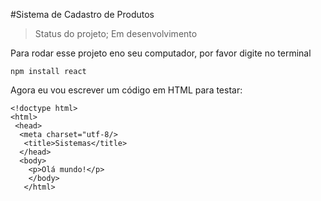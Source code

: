 #Sistema de Cadastro de Produtos

> Status do projeto; Em desenvolvimento 

Para rodar esse projeto eno seu computador, por favor digite no terminal

```
npm install react
```

Agora eu vou escrever um código em HTML para testar:

```
<!doctype html>
<html>
 <head>
  <meta charset="utf-8/>
   <title>Sistemas</title>  
  </head>
  <body>
    <p>Olá mundo!</p>
    </body>
   </html>
   ```
